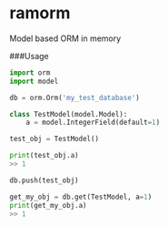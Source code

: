 # ramorm
Model based ORM in memory

###Usage
```python
import orm
import model

db = orm.Orm('my_test_database') 

class TestModel(model.Model):
    a = model.IntegerField(default=1)

test_obj = TestModel()

print(test_obj.a)
>> 1

db.push(test_obj)

get_my_obj = db.get(TestModel, a=1)
print(get_my_obj.a)
>> 1

```